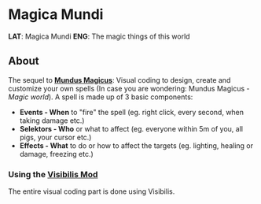 # Magica Mundi
**LAT**: Magica Mundi
**ENG**: The magic things of this world

## About
The sequel to **[Mundus Magicus](https://www.curseforge.com/minecraft/mc-mods/mundus-magicus)**: Visual coding to design, create and customize your own spells (In case you are wondering: Mundus Magicus - *Magic world*).
A spell is made up of 3 basic components:
 - **Events - When** to "fire" the spell (eg. right click, every second, when taking damage etc.)
 - **Selektors - Who** or what to affect (eg. everyone within 5m of you, all pigs, your cursor etc.)
 - **Effects - What** to do or how to affect the targets (eg. lighting, healing or damage, freezing etc.)

### Using the **[Visibilis Mod](https://github.com/CAS-ual-TY/Visibilis)**
The entire visual coding part is done using Visibilis.